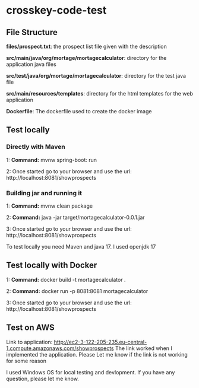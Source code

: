 # crosskey-code-test

## File Structure
**files/prospect.txt**: the prospect list file given with the description

**src/main/java/org/mortage/mortagecalculator**: directory for the application java files

**src/test/java/org/mortage/mortagecalculator**: directory for the test java file

**src/main/resources/templates**: directory for the html templates for the web application

**Dockerfile**: The dockerfile used to create the docker image

## Test locally 
### Directly with Maven
1: **Command:** mvnw spring-boot: run

2: Once started go to your browser and use the url: http://localhost:8081/showprospects

### Building jar and running it
1: **Command:** mvnw clean package

2: **Command:** java -jar target/mortagecalculator-0.0.1.jar

3: Once started go to your browser and use the url: http://localhost:8081/showprospects

To test locally you need Maven and java 17. I used openjdk 17

## Test locally with Docker

1: **Command:** docker build -t mortagecalculator .

2: **Command:** docker run -p 8081:8081 mortagecalculator

3: Once started go to your browser and use the url: http://localhost:8081/showprospects

## Test on AWS
Link to application: http://ec2-3-122-205-235.eu-central-1.compute.amazonaws.com/showprospects
The link worked when I implemented the application. Please Let me know if the link is not working for some reason

I used Windows OS for local testing and devlopment. 
If you have any question, please let me know. 
